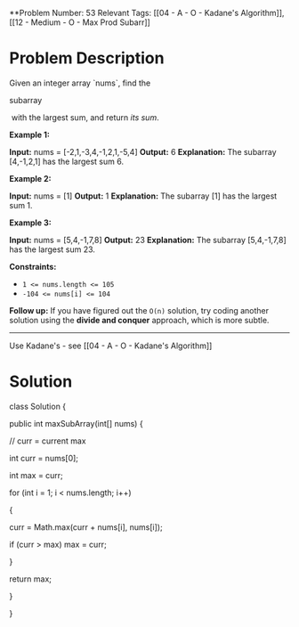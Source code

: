 
**Problem Number: 53
Relevant Tags: [[04 - A - O - Kadane's Algorithm]], [[12 - Medium - O - Max Prod Subarr]]
<h1> Problem Description </h1>
Given an integer array `nums`, find the 

subarray

 with the largest sum, and return _its sum_.

**Example 1:**

**Input:** nums = [-2,1,-3,4,-1,2,1,-5,4]
**Output:** 6
**Explanation:** The subarray [4,-1,2,1] has the largest sum 6.

**Example 2:**

**Input:** nums = [1]
**Output:** 1
**Explanation:** The subarray [1] has the largest sum 1.

**Example 3:**

**Input:** nums = [5,4,-1,7,8]
**Output:** 23
**Explanation:** The subarray [5,4,-1,7,8] has the largest sum 23.

**Constraints:**

- `1 <= nums.length <= 105`
- `-104 <= nums[i] <= 104`

**Follow up:** If you have figured out the `O(n)` solution, try coding another solution using the **divide and conquer** approach, which is more subtle.

-----
Use Kadane's - see [[04 - A - O - Kadane's Algorithm]]

<h1> Solution </h1>
class Solution {

public int maxSubArray(int[] nums) {

  

// curr = current max

int curr = nums[0];

int max = curr;

  

for (int i = 1; i < nums.length; i++)

{

curr = Math.max(curr + nums[i], nums[i]);

if (curr > max) max = curr;

}

return max;

}

}